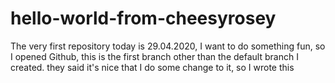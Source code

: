 # hello-world-from-cheesyrosey
The very first repository
today is 29.04.2020, I want to do something fun, so I opened Github, this is the first branch other than the default branch I created.
they said it's nice that I do some change to it, so I wrote this
